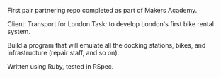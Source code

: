 First pair partnering repo completed as part of Makers Academy. 

Client: Transport for London
Task: to develop London's first bike rental system.

Build a program that will emulate all the docking stations, bikes, and infrastructure (repair staff, and so on).

Written using Ruby, tested in RSpec. 
